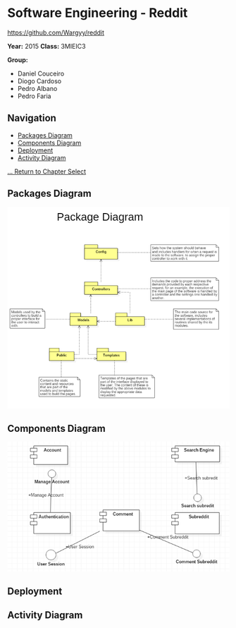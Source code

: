# Software Engineering - Reddit
https://github.com/Wargyy/reddit

**Year:** 2015 **Class:** 3MIEIC3

**Group:**
* Daniel Couceiro
* Diogo Cardoso
* Pedro Albano
* Pedro Faria

## Navigation

* [Packages Diagram](#packages-diagram)
* [Components Diagram](#components-diagram)
* [Deployment](#deployment)
* [Activity Diagram](#activity-diagram)

[... Return to Chapter Select](Chapter_Select.md)

## Packages Diagram
![Packages Diagram](./diagrams/packagesdiagram.png)

## Components Diagram
![Components Diagram](./diagrams/ComponentDiagram.png)

## Deployment

## Activity Diagram


